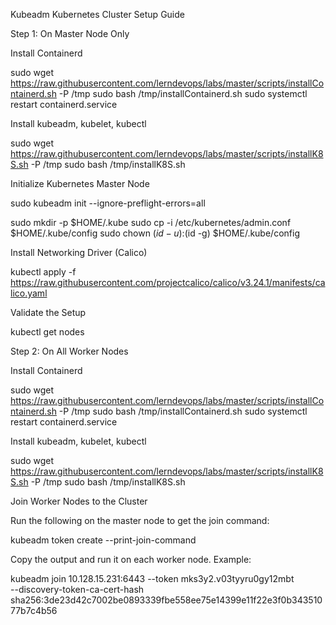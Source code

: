 Kubeadm Kubernetes Cluster Setup Guide

Step 1: On Master Node Only

Install Containerd

sudo wget https://raw.githubusercontent.com/lerndevops/labs/master/scripts/installContainerd.sh -P /tmp
sudo bash /tmp/installContainerd.sh
sudo systemctl restart containerd.service

Install kubeadm, kubelet, kubectl

sudo wget https://raw.githubusercontent.com/lerndevops/labs/master/scripts/installK8S.sh -P /tmp
sudo bash /tmp/installK8S.sh

Initialize Kubernetes Master Node

sudo kubeadm init --ignore-preflight-errors=all

sudo mkdir -p $HOME/.kube
sudo cp -i /etc/kubernetes/admin.conf $HOME/.kube/config
sudo chown $(id -u):$(id -g) $HOME/.kube/config

Install Networking Driver (Calico)

kubectl apply -f https://raw.githubusercontent.com/projectcalico/calico/v3.24.1/manifests/calico.yaml

Validate the Setup

kubectl get nodes

Step 2: On All Worker Nodes

Install Containerd

sudo wget https://raw.githubusercontent.com/lerndevops/labs/master/scripts/installContainerd.sh -P /tmp
sudo bash /tmp/installContainerd.sh
sudo systemctl restart containerd.service

Install kubeadm, kubelet, kubectl

sudo wget https://raw.githubusercontent.com/lerndevops/labs/master/scripts/installK8S.sh -P /tmp
sudo bash /tmp/installK8S.sh

Join Worker Nodes to the Cluster

Run the following on the master node to get the join command:

kubeadm token create --print-join-command

Copy the output and run it on each worker node. Example:

kubeadm join 10.128.15.231:6443 --token mks3y2.v03tyyru0gy12mbt \
    --discovery-token-ca-cert-hash sha256:3de23d42c7002be0893339fbe558ee75e14399e11f22e3f0b34351077b7c4b56

